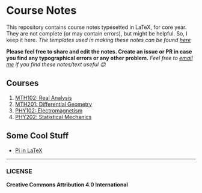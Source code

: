 # Course Notes

This repository contains course notes typesetted in LaTeX, for core year. They are not complete (or may contain errors), 
but might be helpful. So, I keep it here. *The templates used in making these notes can be found [here](https://github.com/dev-aditya/LaTeX-template)*

**Please feel free to share and edit the notes. Create an issue or PR in case you find any typographical errors or any other problem.**
*Feel free to [email me](mailto:adityadev21.ad@gmail.com) if you find these notes/text useful :blush:*
## Courses

1. [MTH102: Real Analysis](https://github.com/dev-aditya/course-notes-core/tree/master/MTH102:Real-analysis)
2. [MTH201: Differential Geometry](https://github.com/dev-aditya/course-notes-core/tree/master/MTH201:Differential-Geometry)
3. [PHY102: Electromagnetism](https://github.com/dev-aditya/course-notes-core/tree/master/PHY102:Electromagnetism)
4. [PHY202: Statistical Mechanics](https://github.com/dev-aditya/course-notes-core/tree/master/PHY202:Statistical-Mechanics)

## Some Cool Stuff
* [Pi in LaTeX](https://github.com/dev-aditya/course-notes-core/tree/master/Pi:3.14...)
___________________________________
### LICENSE
**Creative Commons Attribution 4.0 International**
